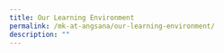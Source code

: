 ```yaml
---
title: Our Learning Environment
permalink: /mk-at-angsana/our-learning-environment/
description: ""
---
```

